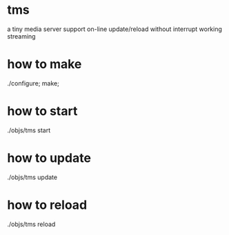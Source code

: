 # tms
a tiny media server support on-line update/reload without interrupt working streaming 
# how to make
./configure; make;
# how to start
./objs/tms start
# how to update
./objs/tms update
# how to reload
./objs/tms reload
